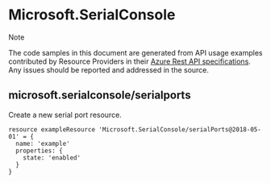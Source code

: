 # Microsoft.SerialConsole
  
> [!NOTE]
> The code samples in this document are generated from API usage examples contributed by Resource Providers in their [Azure Rest API specifications](https://github.com/Azure/azure-rest-api-specs). Any issues should be reported and addressed in the source.


## microsoft.serialconsole/serialports

Create a new serial port resource.
```bicep
resource exampleResource 'Microsoft.SerialConsole/serialPorts@2018-05-01' = {
  name: 'example'
  properties: {
    state: 'enabled'
  }
}
```
